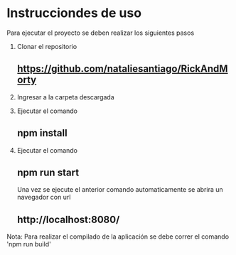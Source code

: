 # Instrucciondes de uso

Para ejecutar el proyecto se deben realizar los siguientes pasos

1. Clonar el repositorio 
   ## https://github.com/nataliesantiago/RickAndMorty
   
2. Ingresar a la carpeta descargada

2. Ejecutar el comando
   ## npm install 

3. Ejecutar el comando 
   ## npm run start
   
   Una vez se ejecute el anterior comando automaticamente se abrira un navegador con url 
   ## http://localhost:8080/
   
Nota:
Para realizar el compilado de la aplicación se debe correr el comando 'npm run build' 
